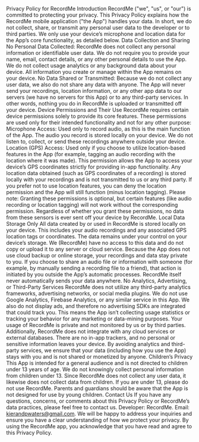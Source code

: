 Privacy Policy for RecordMe
Introduction
RecordMe ("we", "us", or "our") is committed to protecting your privacy. This Privacy Policy explains how the RecordMe mobile application ("the App") handles your data. In short, we do not collect, share, or transmit any personal user data to the developer or to third parties. We only use your device’s microphone and location data for the App’s core functionality, as detailed below.
Data Collection and Sharing
No Personal Data Collected: RecordMe does not collect any personal information or identifiable user data. We do not require you to provide your name, email, contact details, or any other personal details to use the App. We do not collect usage analytics or any background data about your device. All information you create or manage within the App remains on your device. No Data Shared or Transmitted: Because we do not collect any user data, we also do not share any data with anyone. The App will never send your recordings, location information, or any other app data to our servers (we have no servers for this App) or to any third-party services. In other words, nothing you do in RecordMe is uploaded or transmitted off your device.
Device Permissions and Their Use
RecordMe requires certain device permissions solely to provide its core features. These permissions are used only for their intended functionality and not for any other purpose:
Microphone Access: Used only to record audio, as this is the main function of the App. The audio you record is stored locally on your device. We do not listen to, collect, or send these recordings anywhere outside your device.
Location (GPS) Access: Used only if you choose to utilize location-based features in the App (for example, tagging an audio recording with the location where it was made). This permission allows the App to access your device’s GPS coordinates strictly for providing in-app functionality. Any location data obtained (such as GPS coordinates of a recording) is stored locally with your recordings and is not transmitted to us or any third party. If you prefer not to use location features, you can deny the location permission and the App will still function (minus location tagging).
Please note: Granting these permissions is optional, but certain features (like audio recording or location tagging) will not work without the corresponding permission. Regardless of whether you grant these permissions, no data from these sensors is ever sent off your device by RecordMe.
Local Data Storage Only
All data created by or used in RecordMe is stored locally on your device. This includes your audio recordings and any associated GPS location tags or coordinates. The data remains under your control on your device’s storage. We (RecordMe) have no access to this data and do not copy or upload it to any server or cloud service. Because the App does not use cloud backup or online storage, your recordings and data stay private to you. If you choose to share an audio file or information with someone (for example, by manually sending a recording file to a friend), that action is initiated by you outside the App’s automatic processes. RecordMe itself never automatically sends your data anywhere.
No Analytics, Advertising, or Third-Party Services
RecordMe does not utilize any third-party analytics frameworks, advertising networks, or social media plugins. We do not use Google Analytics, Firebase Analytics, or any similar service in this App. We also do not display ads, and therefore no advertising SDKs are integrated that could track you. This means the App isn’t collecting usage statistics or tracking your behavior for any marketing or data-mining purposes. Your usage of RecordMe is private and not monitored by us or by third parties. Additionally, RecordMe does not integrate with any cloud services or external databases. There are no in-app trackers, and no personal or sensitive information leaves your device. By avoiding analytics and third-party services, we ensure that your data (including how you use the App) stays with you and is not shared or monetized by anyone.
Children’s Privacy
This App is intended for a general audience and is not directed to children under 13 years of age. We do not knowingly collect personal information from children under 13. Since RecordMe does not collect any user data, it likewise does not collect data from children. If you are under 13, please do not use RecordMe. Parents and guardians should be aware that the App is not designed for use by young children.
Contact Us
If you have any questions, concerns, or comments about this Privacy Policy or RecordMe’s data practices, please feel free to contact us. Developer: RecordMe. Email: kierandpwaters@gmail.com. We will be happy to address your inquiries and ensure you have a clear understanding of how we protect your privacy.
By using the RecordMe app, you acknowledge that you have read and agree to this Privacy Policy.
